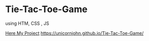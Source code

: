 # Tie-Tac-Toe-Game
using HTM, CSS , JS

<a href="https://unicornjohn.github.io/Tie-Tac-Toe-Game/">Here My Project</a>
https://unicornjohn.github.io/Tie-Tac-Toe-Game/
